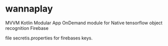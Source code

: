 # wannaplay

MVVM
Kotlin
Modular App 
OnDemand module for Native tensorflow object recognition
Firebase

file secretis.properties for firebases keys.
